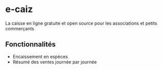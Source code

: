# e-caiz
La caisse en ligne gratuite et open source pour les associations et petits commerçants

## Fonctionnalités
- Encaissement en espèces
- Résumé des ventes journée par journée
